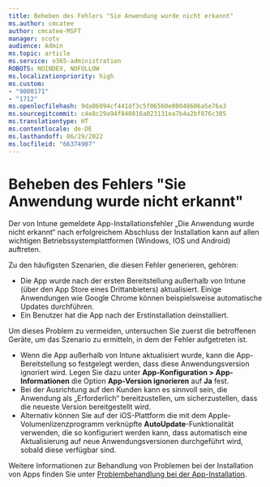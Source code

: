 ```yaml
---
title: Beheben des Fehlers "Sie Anwendung wurde nicht erkannt"
ms.author: cmcatee
author: cmcatee-MSFT
manager: scotv
audience: Admin
ms.topic: article
ms.service: o365-administration
ROBOTS: NOINDEX, NOFOLLOW
ms.localizationpriority: high
ms.custom:
- "9000171"
- "1712"
ms.openlocfilehash: 9da86094cf441df3c5f06560e08048606a5e76a3
ms.sourcegitcommit: c4e8c29a94f840816a023131ea7b4a2bf876c305
ms.translationtype: HT
ms.contentlocale: de-DE
ms.lasthandoff: 06/29/2022
ms.locfileid: "66374907"
---
```

# <a name="mitigate-the-application-was-not-detected-error"></a>Beheben des Fehlers "Sie Anwendung wurde nicht erkannt"

Der von Intune gemeldete App-Installationsfehler „Die Anwendung wurde nicht erkannt“ nach erfolgreichem Abschluss der Installation kann auf allen wichtigen Betriebssystemplattformen (Windows, IOS und Android) auftreten.

Zu den häufigsten Szenarien, die diesen Fehler generieren, gehören:

- Die App wurde nach der ersten Bereitstellung außerhalb von Intune (über den App Store eines Drittanbieters) aktualisiert. Einige Anwendungen wie Google Chrome können beispielsweise automatische Updates durchführen.
- Ein Benutzer hat die App nach der Erstinstallation deinstalliert.

Um dieses Problem zu vermeiden, untersuchen Sie zuerst die betroffenen Geräte, um das Szenario zu ermitteln, in dem der Fehler aufgetreten ist.

- Wenn die App außerhalb von Intune aktualisiert wurde, kann die App-Bereitstellung so festgelegt werden, dass diese Anwendungsversion ignoriert wird. Legen Sie dazu unter **App-Konfiguration > App-Informationen** die Option **App-Version ignorieren** auf **Ja** fest.
- Bei der Ausrichtung auf den Kunden kann es sinnvoll sein, die Anwendung als „Erforderlich“ bereitzustellen, um sicherzustellen, dass die neueste Version bereitgestellt wird.
- Alternativ können Sie auf der iOS-Plattform die mit dem Apple-Volumenlizenzprogramm verknüpfte **AutoUpdate**-Funktionalität verwenden, die so konfiguriert werden kann, dass automatisch eine Aktualisierung auf neue Anwendungsversionen durchgeführt wird, sobald diese verfügbar sind.

Weitere Informationen zur Behandlung von Problemen bei der Installation von Apps finden Sie unter [Problembehandlung bei der App-Installation](https://docs.microsoft.com/intune/troubleshoot-app-install).
